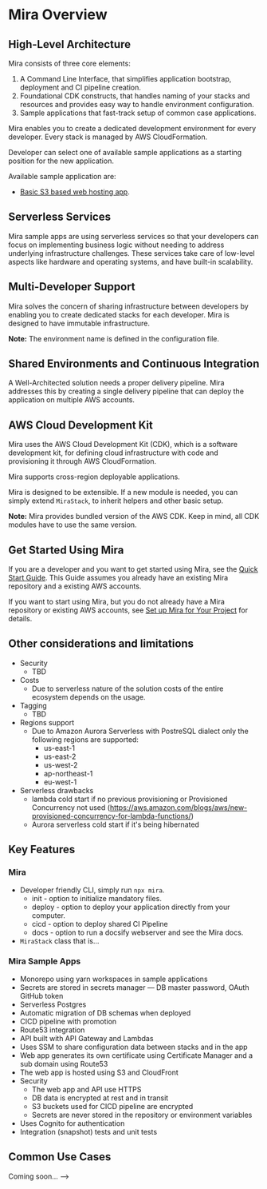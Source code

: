 # Mira Overview

## High-Level Architecture

Mira consists of three core elements:
1. A Command Line Interface, that simplifies application bootstrap, deployment and CI pipeline creation.
2. Foundational CDK constructs, that handles naming of your stacks and resources and provides easy way to handle environment  configuration.
3. Sample applications that fast-track setup of common case applications.


Mira enables you to create a dedicated development environment for every developer.
Every stack is managed by AWS CloudFormation.

Developer can select one of available sample applications as a starting position for the new application.

Available sample application are:
* [Basic S3 based web hosting app](/samples/?id=s3-web-hosting-app). 

<!--Depending on the selected sample apps, below diagram reflects resources deployed to the cloud.
![hla]
Fig. 1 Mira High-Level Architecture-->

## Serverless Services

Mira sample apps are using serverless services so that your developers can focus on implementing business logic without needing to address underlying infrastructure challenges. These services take care of low-level aspects like hardware and operating systems, and have built-in scalability.

## Multi-Developer Support

Mira solves the concern of sharing infrastructure between developers by enabling you to create dedicated stacks for each developer. Mira is designed to have immutable infrastructure. 

__Note:__
 The environment name is defined in the configuration file.

## Shared Environments and Continuous Integration

A Well-Architected solution needs a proper delivery pipeline. Mira addresses this by creating a single delivery pipeline that can deploy the application on multiple AWS accounts.

## AWS Cloud Development Kit

 Mira uses the AWS Cloud Development Kit (CDK), which is a software development kit, for defining cloud infrastructure with code and provisioning it through AWS CloudFormation.
 
 Mira supports cross-region deployable applications.
 
 Mira is designed to be extensible. If a new module is needed, you can simply extend `MiraStack`, to inherit helpers and other basic setup.
 
__Note:__
 Mira provides bundled version of the AWS CDK. Keep in mind, all CDK modules have to use the same version.

## Get Started Using Mira
 If you are a developer and you want to get started using Mira, see the [Quick Start Guide](quick-start/). This Guide assumes you already have an existing Mira repository and a existing AWS accounts. 

If you want to start using Mira, but you do not already have a Mira repository or existing AWS accounts, see [Set up Mira for Your Project](forking-mira/) for details.

<!-- You can also review the [Sample Apps](samples/) provided with Mira and select the one you want to deploy to get started. -->

## Other considerations and limitations

 * Security
    * TBD
 * Costs
    * Due to serverless nature of the solution costs of the entire ecosystem depends on the usage. 
 * Tagging
    * TBD
 * Regions support
    * Due to Amazon Aurora Serverless with PostreSQL dialect only the following regions are supported:
        * us-east-1
        * us-east-2
        * us-west-2
        * ap-northeast-1
        * eu-west-1
 * Serverless drawbacks
    * lambda cold start if no previous provisioning or Provisioned Concurrency not used (https://aws.amazon.com/blogs/aws/new-provisioned-concurrency-for-lambda-functions/)
    * Aurora serverless cold start if it's being hibernated


## Key Features

### Mira
  - Developer friendly CLI, simply run `npx mira`.
      - init - option to initialize mandatory files.
      - deploy - option to deploy your application directly from your computer.
      - cicd - option to deploy shared CI Pipeline
      - docs - option to run a docsify webserver and see the Mira docs.
  - `MiraStack` class that is...
### Mira Sample Apps

  - Monorepo using yarn workspaces in sample applications
  - Secrets are stored in secrets manager — DB master password, OAuth GitHub token
  - Serverless Postgres
  - Automatic migration of DB schemas when deployed
  - CICD pipeline with promotion
  - Route53 integration
  - API built with API Gateway and Lambdas
  - Uses SSM to share configuration data between stacks and in the app
  - Web app generates its own certificate using Certificate Manager and a sub domain using Route53
  - The web app is hosted using S3 and CloudFront
  - Security
    - The web app and API use HTTPS
    - DB data is encrypted at rest and in transit
    - S3 buckets used for CICD pipeline are encrypted
    - Secrets are never stored in the repository or environment variables
  - Uses Cognito for authentication
  - Integration (snapshot) tests and unit tests
  

## Common Use Cases
Coming soon...
 -->
<!-- Images -->
[hla]: ../img/hla.png#hla
